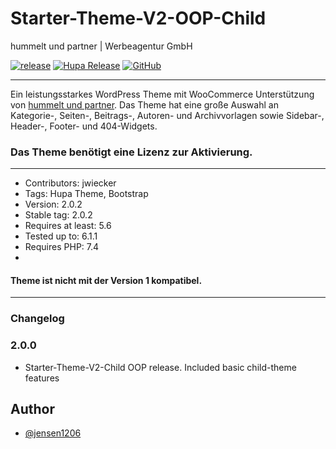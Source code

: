 # Starter-Theme-V2-OOP-Child
hummelt und partner | Werbeagentur GmbH

[![release](https://img.shields.io/github/v/release/team-hummelt/starter-theme-v2-oop-child?style=plastic)](https://github.com/team-hummelt/starter-theme-v2-oop-child)
[![Hupa Release](https://img.shields.io/github/release-date/starter-theme-v2-oop-child)](https://github.com/team-hummelt/starter-theme-v2-oop-child/releases/latest)
[![GitHub](https://img.shields.io/github/license/team-hummelt/starter-theme-v2-oop-child)](https://github.com/team-hummelt/starter-theme-v2-oop-child/blob/master/LICENSE.txt)

***

Ein leistungsstarkes WordPress Theme mit WooCommerce Unterstützung von
<a href ="https://www.hummelt-werbeagentur.de/">hummelt und partner</a>.
Das Theme hat eine große Auswahl an Kategorie-, Seiten-, Beitrags-, Autoren- und Archivvorlagen sowie Sidebar-,
Header-, Footer- und 404-Widgets.
### Das Theme benötigt eine Lizenz zur Aktivierung. 

***
* Contributors: jwiecker
* Tags: Hupa Theme, Bootstrap
* Version: 2.0.2
* Stable tag: 2.0.2
* Requires at least: 5.6
* Tested up to: 6.1.1
* Requires PHP: 7.4
* 
#### Theme ist nicht mit der Version 1 kompatibel.
***
### Changelog

### 2.0.0
* Starter-Theme-V2-Child OOP release. Included basic child-theme features


## Author
- [@jensen1206](https://github.com/jensen1206)